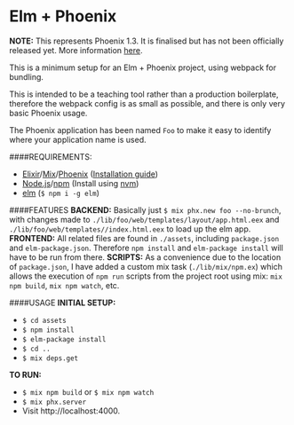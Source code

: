 # Elm + Phoenix

__NOTE:__ This represents Phoenix 1.3. It is finalised but has not been officially released yet. More information [here](https://gist.github.com/chrismccord/71ab10d433c98b714b75c886eff17357).

This is a minimum setup for an Elm + Phoenix project, using webpack for bundling.

This is intended to be a teaching tool rather than a production boilerplate, therefore the webpack config is as small as possible, and there is only very basic Phoenix usage.

The Phoenix application has been named `Foo` to make it easy to identify where your application name is used.

####REQUIREMENTS:
- [Elixir](http://elixir-lang.org/)/[Mix](http://elixir-lang.org/getting-started/mix-otp/introduction-to-mix.html)/[Phoenix](http://www.phoenixframework.org/) ([Installation guide](http://www.phoenixframework.org/docs/installation))
- [Node.js](https://nodejs.org/en/)/[npm](https://www.npmjs.com/) (Install using [nvm](https://github.com/creationix/nvm))
- [elm](http://elm-lang.org/) (`$ npm i -g elm`)


####FEATURES
__BACKEND:__
Basically just `$ mix phx.new foo --no-brunch`, with changes made to `./lib/foo/web/templates/layout/app.html.eex` and `./lib/foo/web/templates//index.html.eex` to load up the elm app.
__FRONTEND:__
All related files are found in `./assets`, including `package.json` and `elm-package.json`. Therefore `npm install` and `elm-package install` will have to be run from there.
__SCRIPTS:__
As a convenience due to the location of `package.json`, I have added a custom mix task (`./lib/mix/npm.ex`) which allows the execution of `npm run` scripts from the project root using mix: `mix npm build`, `mix npm watch`, etc.

####USAGE
__INITIAL SETUP:__
- `$ cd assets`
- `$ npm install`
- `$ elm-package install`
- `$ cd ..`
- `$ mix deps.get`

__TO RUN:__
- `$ mix npm build` or `$ mix npm watch`
- `$ mix phx.server`
- Visit http://localhost:4000.